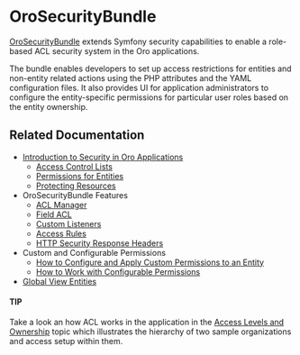 <a id="security"></a>

<a id="bundle-docs-platform-security-bundle"></a>

# OroSecurityBundle

<a href="https://github.com/oroinc/platform/tree/master/src/Oro/Bundle/SecurityBundle" target="_blank">OroSecurityBundle</a> extends Symfony security capabilities to enable a role-based ACL security system in the Oro applications.

The bundle enables developers to set up access restrictions for entities and non-entity related actions using the PHP attributes and the YAML configuration files. It also provides UI for application administrators to configure the entity-specific permissions for particular user roles based on the entity ownership.

## Related Documentation

* [Introduction to Security in Oro Applications](../../../backend/security/index.md#backend-security-bundle-intro)
  * [Access Control Lists](../../../backend/security/acl.md#backend-security-bundle-access-control-list)
  * [Permissions for Entities](../../../backend/security/acl.md#backend-security-bundle-configure-entities)
  * [Protecting Resources](../../../backend/security/acl.md#backend-security-bundle-protect-resources)
* OroSecurityBundle Features
  * [ACL Manager](../../../backend/security/acl-manager.md#backend-security-bundle-acl-manager)
  * [Field ACL](../../../backend/security/field-acl.md#backend-security-bundle-field-acl)
  * [Custom Listeners](../../../backend/security/custom-listeners.md#backend-security-bundle-listeners)
  * [Access Rules](../../../backend/security/access-rules.md#backend-security-bundle-access-rules)
  * [HTTP Security Response Headers](../../../backend/security/security-headers.md#backend-security-bundle-security-headers)
* Custom and Configurable Permissions
  * [How to Configure and Apply Custom Permissions to an Entity](../../../backend/security/permissions.md#backend-security-bundle-permissions)
  * [How to Work with Configurable Permissions](../../../backend/security/configurable-permissions.md#backend-security-bundle-configurable-permissions)
* [Global View Entities](../../../backend/security/global-view-entities.md#backend-security-bundle-global-view-entities)

#### TIP
Take a look an how ACL works in the application in the [Access Levels and Ownership](../../../backend/security/example.md#backend-security-bundle-example) topic which illustrates the hierarchy of two sample organizations and access setup within them.

<!-- Frontend -->
